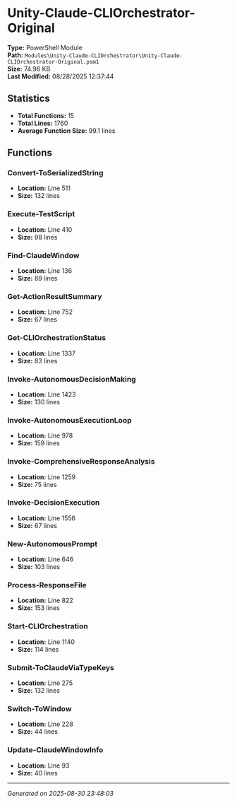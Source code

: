# Unity-Claude-CLIOrchestrator-Original

**Type:** PowerShell Module  
**Path:** `Modules\Unity-Claude-CLIOrchestrator\Unity-Claude-CLIOrchestrator-Original.psm1`  
**Size:** 74.96 KB  
**Last Modified:** 08/28/2025 12:37:44  

## Statistics

- **Total Functions:** 15
- **Total Lines:** 1760
- **Average Function Size:** 99.1 lines

## Functions


### Convert-ToSerializedString

- **Location:** Line 511
- **Size:** 132 lines

 
### Execute-TestScript

- **Location:** Line 410
- **Size:** 98 lines

 
### Find-ClaudeWindow

- **Location:** Line 136
- **Size:** 89 lines

 
### Get-ActionResultSummary

- **Location:** Line 752
- **Size:** 67 lines

 
### Get-CLIOrchestrationStatus

- **Location:** Line 1337
- **Size:** 83 lines

 
### Invoke-AutonomousDecisionMaking

- **Location:** Line 1423
- **Size:** 130 lines

 
### Invoke-AutonomousExecutionLoop

- **Location:** Line 978
- **Size:** 159 lines

 
### Invoke-ComprehensiveResponseAnalysis

- **Location:** Line 1259
- **Size:** 75 lines

 
### Invoke-DecisionExecution

- **Location:** Line 1556
- **Size:** 67 lines

 
### New-AutonomousPrompt

- **Location:** Line 646
- **Size:** 103 lines

 
### Process-ResponseFile

- **Location:** Line 822
- **Size:** 153 lines

 
### Start-CLIOrchestration

- **Location:** Line 1140
- **Size:** 114 lines

 
### Submit-ToClaudeViaTypeKeys

- **Location:** Line 275
- **Size:** 132 lines

 
### Switch-ToWindow

- **Location:** Line 228
- **Size:** 44 lines

 
### Update-ClaudeWindowInfo

- **Location:** Line 93
- **Size:** 40 lines



---
*Generated on 2025-08-30 23:48:03*
